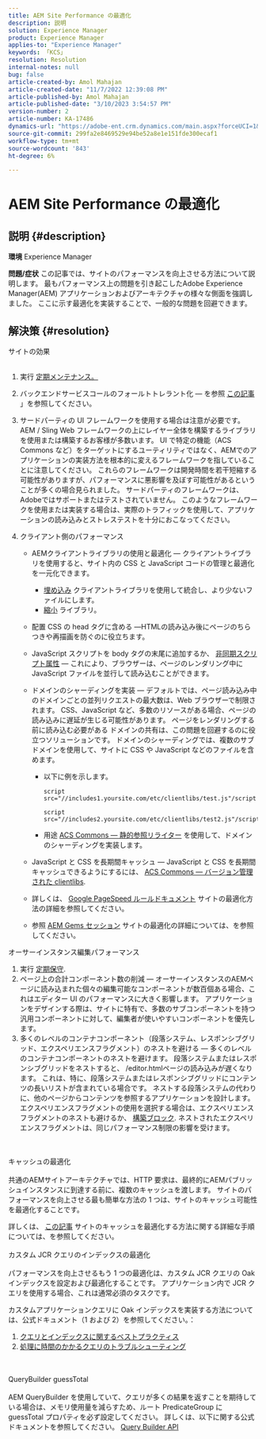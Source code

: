 ```yaml
---
title: AEM Site Performance の最適化
description: 説明
solution: Experience Manager
product: Experience Manager
applies-to: "Experience Manager"
keywords: 「KCS」
resolution: Resolution
internal-notes: null
bug: false
article-created-by: Amol Mahajan
article-created-date: "11/7/2022 12:39:08 PM"
article-published-by: Amol Mahajan
article-published-date: "3/10/2023 3:54:57 PM"
version-number: 2
article-number: KA-17486
dynamics-url: "https://adobe-ent.crm.dynamics.com/main.aspx?forceUCI=1&pagetype=entityrecord&etn=knowledgearticle&id=149c3c27-995e-ed11-9561-6045bd006704"
source-git-commit: 299fa2e8469529e94be52a8e1e151fde300ecaf1
workflow-type: tm+mt
source-wordcount: '843'
ht-degree: 6%

---
```


# AEM Site Performance の最適化

## 説明 {#description}

<b>環境</b>
Experience Manager


<b>問題/症状</b>
この記事では、サイトのパフォーマンスを向上させる方法について説明します。 最もパフォーマンス上の問題を引き起こしたAdobe Experience Manager(AEM) アプリケーションおよびアーキテクチャの様々な側面を強調しました。 ここに示す最適化を実装することで、一般的な問題を回避できます。


## 解決策 {#resolution}

サイトの効果<br><br>
1. 実行 [定期メンテナンス。](https://helpx.adobe.com/jp/experience-manager/kb/AEM6-Maintenance-Guide.html)
2. バックエンドサービスコールのフォールトトレラント化 — を参照 [この記事](https://helpx.adobe.com/experience-manager/kb/backend-web-service-call-blocking-threads-AEM.html) 」を参照してください。
3. サードパーティの UI フレームワークを使用する場合は注意が必要です。 AEM / Sling Web フレームワークの上にレイヤー全体を構築するライブラリを使用または構築するお客様が多数います。 UI で特定の機能（ACS Commons など）をターゲットにするユーティリティではなく、AEMでのアプリケーションの実装方法を根本的に変えるフレームワークを指していることに注意してください。 これらのフレームワークは開発時間を若干短縮する可能性がありますが、パフォーマンスに悪影響を及ぼす可能性があるということが多くの場合見られました。
サードパーティのフレームワークは、Adobeではサポートまたはテストされていません。 このようなフレームワークを使用または実装する場合は、実際のトラフィックを使用して、アプリケーションの読み込みとストレステストを十分におこなってください。
4. クライアント側のパフォーマンス

   - AEMクライアントライブラリの使用と最適化 — クライアントライブラリを使用すると、サイト内の CSS と JavaScript コードの管理と最適化を一元化できます。

      - [埋め込み](https://experienceleague.adobe.com/docs/experience-manager-release-information/aem-release-updates/previous-updates/aem-previous-versions.html?lang=ja) クライアントライブラリを使用して統合し、より少ないファイルにします。
      - [縮小](https://experienceleague.adobe.com/docs/experience-manager-release-information/aem-release-updates/previous-updates/aem-previous-versions.html?lang=ja) ライブラリ。
   - 配置 CSS の head タグに含める —HTMLの読み込み後にページのちらつきや再描画を防ぐのに役立ちます。
   - JavaScript スクリプトを body タグの末尾に追加するか、 [非同期スクリプト属性](https://github.com/nateyolles/aem-clientlib-async)  — これにより、ブラウザーは、ページのレンダリング中に JavaScript ファイルを並行して読み込むことができます。
   - ドメインのシャーディングを実装 — デフォルトでは、ページ読み込み中のドメインごとの並列リクエストの最大数は、Web ブラウザーで制限されます。 CSS、JavaScript など、多数のリソースがある場合、ページの読み込みに遅延が生じる可能性があります。 ページをレンダリングする前に読み込む必要がある ドメインの共有は、この問題を回避するのに役立つソリューションです。 ドメインのシャーディングでは、複数のサブドメインを使用して、サイトに CSS や JavaScript などのファイルを含めます。

      - 以下に例を示します。

         ```
         script src="//includes1.yoursite.com/etc/clientlibs/test.js"/script
         ```



         ```
         script src="//includes2.yoursite.com/etc/clientlibs/test2.js"/script
         ```
      - 用途 [ACS Commons — 静的参照リライター](https://adobe-consulting-services.github.io/acs-aem-commons/features/utils-and-apis/static-reference-rewriter/index.html) を使用して、ドメインのシャーディングを実装します。
   - JavaScript と CSS を長期間キャッシュ — JavaScript と CSS を長期間キャッシュできるようにするには、 [ACS Commons — バージョン管理された clientlibs](https://adobe-consulting-services.github.io/acs-aem-commons/features/versioned-clientlibs/index.html).
   - 詳しくは、 [Google PageSpeed ルールドキュメント](https://developers.google.com/speed/docs/insights/rules) サイトの最適化方法の詳細を参照してください。
   - 参照 [AEM Gems セッション](https://experienceleague.adobe.com/?lang=ja#home) サイトの最適化の詳細については、を参照してください。

オーサーインスタンス編集パフォーマンス
1. 実行 [定期保守](https://helpx.adobe.com/jp/experience-manager/kb/AEM6-Maintenance-Guide.html).
2. ページ上の合計コンポーネント数の削減 — オーサーインスタンスのAEMページに読み込まれた個々の編集可能なコンポーネントが数百個ある場合、これはエディター UI のパフォーマンスに大きく影響します。 アプリケーションをデザインする際は、サイトに特有で、多数のサブコンポーネントを持つ汎用コンポーネントに対して、編集者が使いやすいコンポーネントを優先します。
3. 多くのレベルのコンテナコンポーネント（段落システム、レスポンシブグリッド、エクスペリエンスフラグメント）のネストを避ける — 多くのレベルのコンテナコンポーネントのネストを避けます。 段落システムまたはレスポンシブグリッドをネストすると、 /editor.htmlページの読み込みが遅くなります。 これは、特に、段落システムまたはレスポンシブグリッドにコンテンツの長いリストが含まれている場合です。 ネストする段落システムの代わりに、他のページからコンテンツを参照するアプリケーションを設計します。 エクスペリエンスフラグメントの使用を選択する場合は、エクスペリエンスフラグメントのネストも避けるか、 [構築ブロック](https://helpx.adobe.com/experience-manager/kt/sites/using/building-blocks-experience-fragment-feature-video-use.html). ネストされたエクスペリエンスフラグメントは、同じパフォーマンス制限の影響を受けます。

<br><br>キャッシュの最適化<br><br>
共通のAEMサイトアーキテクチャでは、HTTP 要求は、最終的にAEMパブリッシュインスタンスに到達する前に、複数のキャッシュを渡します。 サイトのパフォーマンスを向上させる最も簡単な方法の 1 つは、サイトのキャッシュ可能性を最適化することです。

詳しくは、 [この記事](https://helpx.adobe.com/experience-manager/kb/optimizing-aem-site-caches.html) サイトのキャッシュを最適化する方法に関する詳細な手順については、を参照してください。
<br><br>カスタム JCR クエリのインデックスの最適化<br><br>
パフォーマンスを向上させるもう 1 つの最適化は、カスタム JCR クエリの Oak インデックスを設定および最適化することです。 アプリケーション内で JCR クエリを使用する場合、これは通常必須のタスクです。

カスタムアプリケーションクエリに Oak インデックスを実装する方法については、公式ドキュメント（1 および 2）を参照してください。：

1. [クエリとインデックスに関するベストプラクティス](https://experienceleague.adobe.com/docs/experience-manager-65/deploying/practices/best-practices-for-queries-and-indexing.html?lang=ja)
2. [処理に時間のかかるクエリのトラブルシューティング](https://experienceleague.adobe.com/docs/experience-manager-65/developing/bestpractices/troubleshooting-slow-queries.html?lang=en)

<br><br>QueryBuilder guessTotal<br><br>
AEM QueryBuilder を使用していて、クエリが多くの結果を返すことを期待している場合は、メモリ使用量を減らすため、ルート PredicateGroup に guessTotal プロパティを必ず設定してください。 詳しくは、以下に関する公式ドキュメントを参照してください。 [Query Builder API](https://experienceleague.adobe.com/docs/experience-manager-65/developing/platform/query-builder/querybuilder-api.html?lang=en#using-p-guesstotal-to-return-the-results)
